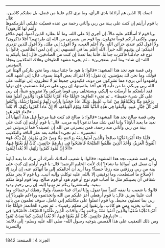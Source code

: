 ------------------------------------------------------------------------

اتبعك إلا الذين هم أراذلنا بادي الرأي، وما نرى لكم علينا من فضل، بل
نظنكم كاذبين.. قال:  
يا قوم أرأيتم إن كنت على بينة من ربي وآتاني رحمة من عنده فعميّت عليكم،
أنلزمكموها وأنتم لها كارهون؟  
ويا قوم لا أسألكم عليه مالاً، إن أجري إلا على الله، وما أنا بطارد الذين
آمنوا، إنهم ملاقو ربهم. ولكني أراكم قوماً تجهلون. ويا قوم من ينصرني من
الله إن طردتهم؟ أفلا تذكرون؟ ولا أقول لكم عندي خزائن الله، ولا أعلم
الغيب، ولا أقول: إني ملك، ولا أقول للذين تزدري أعينكم: لن يؤتيهم الله
خيراً، الله أعلم بما في أنفسهم، إني إذن لمن الظالمين. قالوا: يا نوح قد
جادلتنا فأكثرت جدالنا، فأتنا بما تعدنا إن كنت من الصادقين. قال: إنما
يأتيكم به الله- إن شاء- وما أنتم بمعجزين» .. ثم يجيء مشهد الطوفان وهلاك
المكذبين ونجاة المؤمنين.  
وفي قصة هود نجد هذا المشهد: «قالوا: يا هود ما جئتنا ببينة، وما نحن
بتاركي آلهتنا عن قولك، وما نحن لك بمؤمنين. إن نقول: إلا اعتراك بعض
آلهتنا بسوء.. قال: إني أشهد الله، واشهدوا أني بريء مما تشركون من دونه،
فكيدوني جميعا ثم لا تنظرون. إني توكلت على الله ربي وربكم، ما من دآبة إلا
هو آخذ بناصيتها، إن ربي على صراط مستقيم، فإن تولوا فقد أبلغتكم ما أرسلت
به إليكم، ويستخلف ربي قوماً غيركم، ولا تضرونه شيئاً، إن ربي على كل شىء
حفيظ» .. ثم تجيء العاقبة: «وَلَمَّا جاءَ أَمْرُنا نَجَّيْنا هُوداً وَالَّذِينَ آمَنُوا مَعَهُ
بِرَحْمَةٍ مِنَّا وَنَجَّيْناهُمْ مِنْ عَذابٍ غَلِيظٍ. وَتِلْكَ عادٌ جَحَدُوا بِآياتِ رَبِّهِمْ وَعَصَوْا رُسُلَهُ،
وَاتَّبَعُوا أَمْرَ كُلِّ جَبَّارٍ عَنِيدٍ. وَأُتْبِعُوا فِي هذِهِ الدُّنْيا لَعْنَةً وَيَوْمَ الْقِيامَةِ، أَلا
إِنَّ عاداً كَفَرُوا رَبَّهُمْ، أَلا بُعْداً لِعادٍ قَوْمِ هُودٍ!» .  
وفي قصة صالح نجد هذا المشهد: «قالوا: يا صالح قد كنت فينا مرجواً قبل هذا،
أتنهانا أن نعبد ما يعبد آباؤنا؟ وإننا لفي شك مما تدعونا إليه مريب. قال:
يا قوم أرأيتم إن كنت على بينة من ربي وآتاني منه رحمة، فمن ينصرني من الله
إن عصيته؟ فما تزيدونني غير تخسير» .. ثم تجيء العاقبة بعد عقر الناقة
والتكذيب:  
«فَلَمَّا جاءَ أَمْرُنا نَجَّيْنا صالِحاً وَالَّذِينَ آمَنُوا مَعَهُ بِرَحْمَةٍ مِنَّا وَمِنْ خِزْيِ يَوْمِئِذٍ، إِنَّ
رَبَّكَ هُوَ الْقَوِيُّ الْعَزِيزُ، وَأَخَذَ الَّذِينَ ظَلَمُوا الصَّيْحَةُ فَأَصْبَحُوا فِي دِيارِهِمْ جاثِمِينَ.
كَأَنْ لَمْ يَغْنَوْا فِيها، أَلا إِنَّ ثَمُودَ كَفَرُوا رَبَّهُمْ، أَلا بُعْداً لِثَمُودَ!»  
..  
وفي قصة شعيب نجد هذا المشهد: «قالوا: يا شعيب أصلاتك تأمرك أن نترك ما
يعبد آباؤنا أو أن نفعل في أموالنا ما نشاء؟ إنك لأنت الحليم الرشيد! قال:
يا قوم أرأيتم إن كنت على بينة من ربي ورزقني منه رزقاً حسناً؟ وما أريد أن
أخالفكم إلى ما أنهاكم عنه، إن أريد إلا الإصلاح ما استطعت، وما توفيقي إلا
بالله، عليه توكلت وإليه أنيب. ويا قوم لا يجر منكم شقاقي أن يصيبكم مثل ما
أصاب قوم نوح أو قوم هود أو قوم صالح، وما قوم لوط منكم ببعيد. واستغفروا
ربكم ثم توبوا إليه، إن ربي رحيم ودود.  
قالوا: يا شعيب ما نفقه كثيراً مما تقول، وإنا لنراك فينا ضعيفاً، ولولا رهطك
لرجمناك، وما أنت علينا بعزيز. قال: يا قوم أرهطي أعز عليكم من الله
واتخذتموه وراءكم ظهرياً؟ إن ربي بما تعملون محيط. ويا قوم اعملوا على
مكانتكم إني عامل، سوف تعلمون من يأتيه عذاب يخزيه ومن هو كاذب، وارتقبوا
إني معكم رقيب» .. ثم تجيء الخاتمة: «وَلَمَّا جاءَ أَمْرُنا نَجَّيْنا شُعَيْباً وَالَّذِينَ
آمَنُوا مَعَهُ بِرَحْمَةٍ مِنَّا، وَأَخَذَتِ الَّذِينَ ظَلَمُوا الصَّيْحَةُ، فَأَصْبَحُوا فِي دِيارِهِمْ جاثِمِينَ.
كَأَنْ لَمْ يَغْنَوْا فِيها، أَلا بُعْداً لِمَدْيَنَ كَما بَعِدَتْ ثَمُودُ!» ..  
ومن ذلك التعقيب على هذا القصص بتوجيه رسول الله- صلى الله عليه وسلم- إلى
دلالته: والتسرية

------------------------------------------------------------------------

الجزء: 4 ¦ الصفحة: 1842
